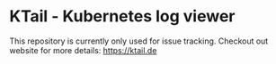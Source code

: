 # KTail - Kubernetes log viewer
This repository is currently only used for issue tracking. Checkout out website for more details: https://ktail.de
